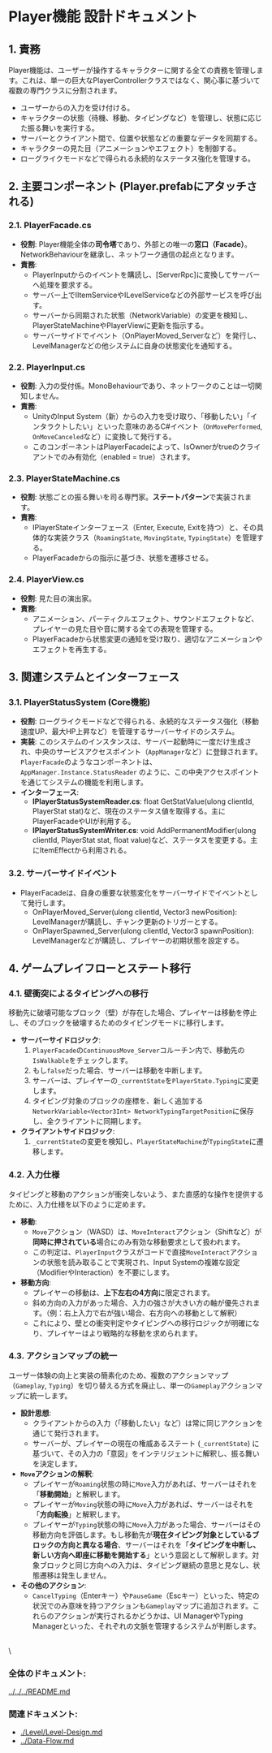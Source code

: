# **Player機能 設計ドキュメント**

## **1\. 責務**

Player機能は、ユーザーが操作するキャラクターに関する全ての責務を管理します。これは、単一の巨大なPlayerControllerクラスではなく、関心事に基づいて複数の専門クラスに分割されます。

* ユーザーからの入力を受け付ける。  
* キャラクターの状態（待機、移動、タイピングなど）を管理し、状態に応じた振る舞いを実行する。  
* サーバーとクライアント間で、位置や状態などの重要なデータを同期する。  
* キャラクターの見た目（アニメーションやエフェクト）を制御する。  
* ローグライクモードなどで得られる永続的なステータス強化を管理する。

## **2\. 主要コンポーネント (Player.prefabにアタッチされる)**

### **2.1. PlayerFacade.cs**

* **役割**: Player機能全体の**司令塔**であり、外部との唯一の**窓口（Facade）**。NetworkBehaviourを継承し、ネットワーク通信の起点となります。  
* **責務**:  
  * PlayerInputからのイベントを購読し、\[ServerRpc\]に変換してサーバーへ処理を要求する。  
  * サーバー上でIItemServiceやILevelServiceなどの外部サービスを呼び出す。  
  * サーバーから同期された状態（NetworkVariable）の変更を検知し、PlayerStateMachineやPlayerViewに更新を指示する。  
  * サーバーサイドでイベント（OnPlayerMoved\_Serverなど）を発行し、LevelManagerなどの他システムに自身の状態変化を通知する。

### **2.2. PlayerInput.cs**

* **役割**: 入力の受付係。MonoBehaviourであり、ネットワークのことは一切関知しません。  
* **責務**:  
  * UnityのInput System（新）からの入力を受け取り、「移動したい」「インタラクトしたい」といった意味のあるC#イベント（`OnMovePerformed`, `OnMoveCanceled`など）に変換して発行する。  
  * このコンポーネントはPlayerFacadeによって、IsOwnerがtrueのクライアントでのみ有効化（enabled \= true）されます。

### **2.3. PlayerStateMachine.cs**

* **役割**: 状態ごとの振る舞いを司る専門家。**ステートパターン**で実装されます。  
* **責務**:  
  * IPlayerStateインターフェース（Enter, Execute, Exitを持つ）と、その具体的な実装クラス（`RoamingState`, `MovingState`, `TypingState`）を管理する。  
  * PlayerFacadeからの指示に基づき、状態を遷移させる。

### **2.4. PlayerView.cs**

* **役割**: 見た目の演出家。  
* **責務**:  
  * アニメーション、パーティクルエフェクト、サウンドエフェクトなど、プレイヤーの見た目や音に関する全ての表現を管理する。  
  * PlayerFacadeから状態変更の通知を受け取り、適切なアニメーションやエフェクトを再生する。

## **3\. 関連システムとインターフェース**

### **3.1. PlayerStatusSystem (Core機能)**

* **役割**: ローグライクモードなどで得られる、永続的なステータス強化（移動速度UP、最大HP上昇など）を管理するサーバーサイドのシステム。  
* **実装**: このシステムのインスタンスは、サーバー起動時に一度だけ生成され、中央のサービスアクセスポイント（`AppManager`など）に登録されます。`PlayerFacade`のようなコンポーネントは、`AppManager.Instance.StatusReader` のように、この中央アクセスポイントを通じてシステムの機能を利用します。
* **インターフェース**:  
  * **IPlayerStatusSystemReader.cs**: float GetStatValue(ulong clientId, PlayerStat stat)など、現在のステータス値を取得する。主にPlayerFacadeやUIが利用する。  
  * **IPlayerStatusSystemWriter.cs**: void AddPermanentModifier(ulong clientId, PlayerStat stat, float value)など、ステータスを変更する。主にItemEffectから利用される。

### **3.2. サーバーサイドイベント**

* PlayerFacadeは、自身の重要な状態変化をサーバーサイドでイベントとして発行します。  
  * OnPlayerMoved\_Server(ulong clientId, Vector3 newPosition): LevelManagerが購読し、チャンク更新のトリガーとする。  
  * OnPlayerSpawned\_Server(ulong clientId, Vector3 spawnPosition): LevelManagerなどが購読し、プレイヤーの初期状態を設定する。

## **4. ゲームプレイフローとステート移行**

### **4.1. 壁衝突によるタイピングへの移行**

移動先に破壊可能なブロック（壁）が存在した場合、プレイヤーは移動を停止し、そのブロックを破壊するためのタイピングモードに移行します。

*   **サーバーサイドロジック**:
    1.  `PlayerFacade`の`ContinuousMove_Server`コルーチン内で、移動先の`IsWalkable`をチェックします。
    2.  もし`false`だった場合、サーバーは移動を中断します。
    3.  サーバーは、プレイヤーの`_currentState`を`PlayerState.Typing`に変更します。
    4.  タイピング対象のブロックの座標を、新しく追加する`NetworkVariable<Vector3Int> NetworkTypingTargetPosition`に保存し、全クライアントに同期します。
*   **クライアントサイドロジック**:
    1.  `_currentState`の変更を検知し、`PlayerStateMachine`が`TypingState`に遷移します。

### **4.2. 入力仕様**

タイピングと移動のアクションが衝突しないよう、また直感的な操作を提供するために、入力仕様を以下のように定めます。

*   **移動**:
    *   `Move`アクション（WASD）は、`MoveInteract`アクション（Shiftなど）が**同時に押されている**場合にのみ有効な移動要求として扱われます。
    *   この判定は、`PlayerInput`クラスがコードで直接`MoveInteract`アクションの状態を読み取ることで実現され、Input Systemの複雑な設定（ModifierやInteraction）を不要にします。
*   **移動方向**:
    *   プレイヤーの移動は、**上下左右の4方向**に限定されます。
    *   斜め方向の入力があった場合、入力の強さが大きい方の軸が優先されます。（例：右上入力で右が強い場合、右方向への移動として解釈）
    *   これにより、壁との衝突判定やタイピングへの移行ロジックが明確になり、プレイヤーはより戦略的な移動を求められます。

### **4.3. アクションマップの統一**

ユーザー体験の向上と実装の簡素化のため、複数のアクションマップ（`Gameplay`, `Typing`）を切り替える方式を廃止し、単一の`Gameplay`アクションマップに統一します。

*   **設計思想**:
    *   クライアントからの入力（「移動したい」など）は常に同じアクションを通じて発行されます。
    *   サーバーが、プレイヤーの現在の権威あるステート (`_currentState`) に基づいて、その入力の「意図」をインテリジェントに解釈し、振る舞いを決定します。
*   **`Move`アクションの解釈**:
    *   プレイヤーが`Roaming`状態の時に`Move`入力があれば、サーバーはそれを「**移動開始**」と解釈します。
    *   プレイヤーが`Moving`状態の時に`Move`入力があれば、サーバーはそれを「**方向転換**」と解釈します。
    *   プレイヤーが`Typing`状態の時に`Move`入力があった場合、サーバーはその移動方向を評価します。もし移動先が**現在タイピング対象としているブロックの方向と異なる場合**、サーバーはそれを「**タイピングを中断し、新しい方向へ即座に移動を開始する**」という意図として解釈します。対象ブロックと同じ方向への入力は、タイピング継続の意思と見なし、状態遷移は発生しません。
*   **その他のアクション**:
    *   `CancelTyping`（Enterキー）や`PauseGame`（Escキー）といった、特定の状況でのみ意味を持つアクションも`Gameplay`マップに追加されます。これらのアクションが実行されるかどうかは、UI ManagerやTyping Managerといった、それぞれの文脈を管理するシステムが判断します。

\
\
### **全体のドキュメント:**　
[../../../README.md](../../../README.md)
### **関連ドキュメント:**
* [./Level/Level-Design.md](../Level/Level-Design.md)  
* [../Data-Flow.md](../../../Data-Flow.md)